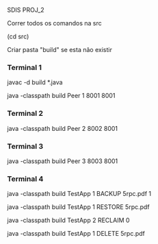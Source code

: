 SDIS PROJ_2

Correr todos os comandos na src

(cd src)

Criar pasta "build" se esta não existir

### Terminal 1

javac -d build *.java

java -classpath build Peer 1 8001 8001

###  Terminal 2

java -classpath build Peer 2 8002 8001

###  Terminal 3

java -classpath build Peer 3 8003 8001

###  Terminal 4

java -classpath build TestApp 1 BACKUP 5rpc.pdf 1

java -classpath build TestApp 1 RESTORE 5rpc.pdf 

java -classpath build TestApp 2 RECLAIM 0

java -classpath build TestApp 1 DELETE 5rpc.pdf
